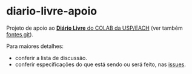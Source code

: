 # diario-livre-apoio

Projeto de apoio ao [**Diário Livre** do COLAB da USP/EACH](http://devcolab.each.usp.br/do) (ver também [fontes git](https://github.com/rafaeusantana/docsolr)).

Para maiores detalhes:
* conferir a lista de discussão.
* conferir especificações do que está sendo ou será feito, nas [issues](https://github.com/ppKrauss/diario-livre-apoio/issues).
